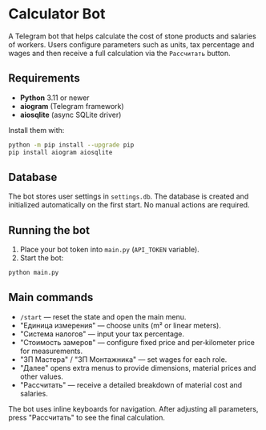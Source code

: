 # Calculator Bot

A Telegram bot that helps calculate the cost of stone products and salaries of workers. Users configure parameters such as units, tax percentage and wages and then receive a full calculation via the `Рассчитать` button.

## Requirements
- **Python** 3.11 or newer
- **aiogram** (Telegram framework)
- **aiosqlite** (async SQLite driver)

Install them with:

```bash
python -m pip install --upgrade pip
pip install aiogram aiosqlite
```

## Database
The bot stores user settings in `settings.db`. The database is created and initialized automatically on the first start. No manual actions are required.

## Running the bot
1. Place your bot token into `main.py` (``API_TOKEN`` variable).
2. Start the bot:

```bash
python main.py
```

## Main commands
- `/start` — reset the state and open the main menu.
- "Единица измерения" — choose units (m² or linear meters).
- "Система налогов" — input your tax percentage.
- "Стоимость замеров" — configure fixed price and per‑kilometer price for measurements.
- "ЗП Мастера" / "ЗП Монтажника" — set wages for each role.
- "Далее" opens extra menus to provide dimensions, material prices and other values.
- "Рассчитать" — receive a detailed breakdown of material cost and salaries.

The bot uses inline keyboards for navigation. After adjusting all parameters, press "Рассчитать" to see the final calculation.

